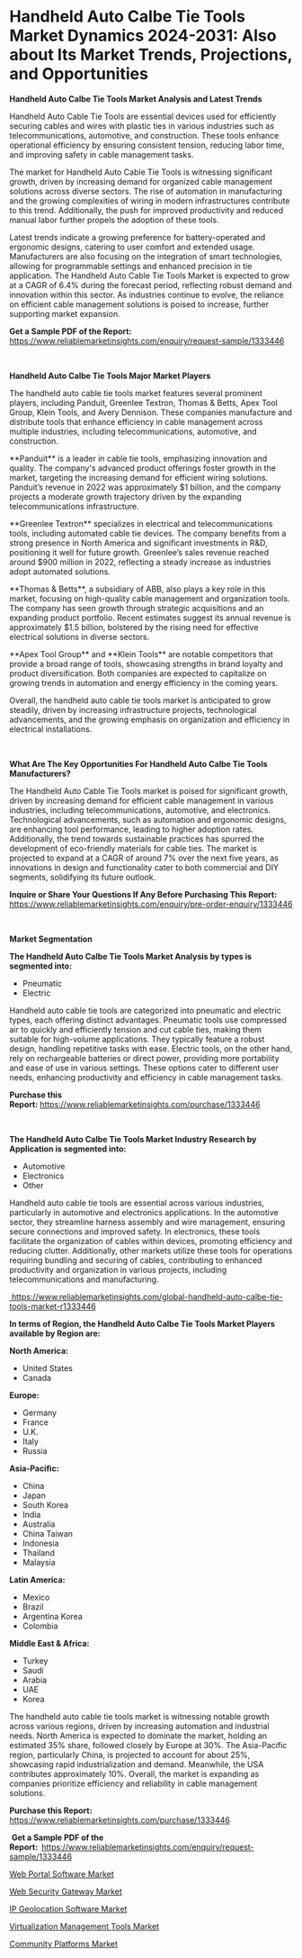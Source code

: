 <p><h1>Handheld Auto Calbe Tie Tools Market Dynamics 2024-2031: Also about Its Market Trends, Projections, and Opportunities</h1></p><p><strong>Handheld Auto Calbe Tie Tools Market Analysis and Latest Trends</strong></p>
<p><p>Handheld Auto Cable Tie Tools are essential devices used for efficiently securing cables and wires with plastic ties in various industries such as telecommunications, automotive, and construction. These tools enhance operational efficiency by ensuring consistent tension, reducing labor time, and improving safety in cable management tasks. </p><p>The market for Handheld Auto Cable Tie Tools is witnessing significant growth, driven by increasing demand for organized cable management solutions across diverse sectors. The rise of automation in manufacturing and the growing complexities of wiring in modern infrastructures contribute to this trend. Additionally, the push for improved productivity and reduced manual labor further propels the adoption of these tools.</p><p>Latest trends indicate a growing preference for battery-operated and ergonomic designs, catering to user comfort and extended usage. Manufacturers are also focusing on the integration of smart technologies, allowing for programmable settings and enhanced precision in tie application. The Handheld Auto Cable Tie Tools Market is expected to grow at a CAGR of 6.4% during the forecast period, reflecting robust demand and innovation within this sector. As industries continue to evolve, the reliance on efficient cable management solutions is poised to increase, further supporting market expansion.</p></p>
<p><strong>Get a Sample PDF of the Report:&nbsp;</strong> <a href="https://www.reliablemarketinsights.com/enquiry/request-sample/1333446?utm_campaign=1340&utm_medium=2&utm_source=Github&utm_content=ia&utm_term=03102024&utm_id=handheld-auto-calbe-tie-tools">https://www.reliablemarketinsights.com/enquiry/request-sample/1333446</a></p>
<p>&nbsp;</p>
<p><strong>Handheld Auto Calbe Tie Tools Major Market Players</strong></p>
<p><p>The handheld auto cable tie tools market features several prominent players, including Panduit, Greenlee Textron, Thomas & Betts, Apex Tool Group, Klein Tools, and Avery Dennison. These companies manufacture and distribute tools that enhance efficiency in cable management across multiple industries, including telecommunications, automotive, and construction.</p><p>**Panduit** is a leader in cable tie tools, emphasizing innovation and quality. The company's advanced product offerings foster growth in the market, targeting the increasing demand for efficient wiring solutions. Panduit’s revenue in 2022 was approximately $1 billion, and the company projects a moderate growth trajectory driven by the expanding telecommunications infrastructure.</p><p>**Greenlee Textron** specializes in electrical and telecommunications tools, including automated cable tie devices. The company benefits from a strong presence in North America and significant investments in R&D, positioning it well for future growth. Greenlee’s sales revenue reached around $900 million in 2022, reflecting a steady increase as industries adopt automated solutions.</p><p>**Thomas & Betts**, a subsidiary of ABB, also plays a key role in this market, focusing on high-quality cable management and organization tools. The company has seen growth through strategic acquisitions and an expanding product portfolio. Recent estimates suggest its annual revenue is approximately $1.5 billion, bolstered by the rising need for effective electrical solutions in diverse sectors.</p><p>**Apex Tool Group** and **Klein Tools** are notable competitors that provide a broad range of tools, showcasing strengths in brand loyalty and product diversification. Both companies are expected to capitalize on growing trends in automation and energy efficiency in the coming years.</p><p>Overall, the handheld auto cable tie tools market is anticipated to grow steadily, driven by increasing infrastructure projects, technological advancements, and the growing emphasis on organization and efficiency in electrical installations.</p></p>
<p>&nbsp;</p>
<p><strong>What Are The Key Opportunities For Handheld Auto Calbe Tie Tools Manufacturers?</strong></p>
<p><p>The Handheld Auto Cable Tie Tools market is poised for significant growth, driven by increasing demand for efficient cable management in various industries, including telecommunications, automotive, and electronics. Technological advancements, such as automation and ergonomic designs, are enhancing tool performance, leading to higher adoption rates. Additionally, the trend towards sustainable practices has spurred the development of eco-friendly materials for cable ties. The market is projected to expand at a CAGR of around 7% over the next five years, as innovations in design and functionality cater to both commercial and DIY segments, solidifying its future outlook.</p></p>
<p><strong>Inquire or Share Your Questions If Any Before Purchasing This Report:</strong> <a href="https://www.reliablemarketinsights.com/enquiry/pre-order-enquiry/1333446?utm_campaign=1340&utm_medium=2&utm_source=Github&utm_content=ia&utm_term=03102024&utm_id=handheld-auto-calbe-tie-tools">https://www.reliablemarketinsights.com/enquiry/pre-order-enquiry/1333446</a></p>
<p>&nbsp;</p>
<p><strong>Market Segmentation</strong></p>
<p><strong>The Handheld Auto Calbe Tie Tools Market Analysis by types is segmented into:</strong></p>
<p><ul><li>Pneumatic</li><li>Electric</li></ul></p>
<p><p>Handheld auto cable tie tools are categorized into pneumatic and electric types, each offering distinct advantages. Pneumatic tools use compressed air to quickly and efficiently tension and cut cable ties, making them suitable for high-volume applications. They typically feature a robust design, handling repetitive tasks with ease. Electric tools, on the other hand, rely on rechargeable batteries or direct power, providing more portability and ease of use in various settings. These options cater to different user needs, enhancing productivity and efficiency in cable management tasks.</p></p>
<p><strong>Purchase this Report:&nbsp;</strong><a href="https://www.reliablemarketinsights.com/purchase/1333446?utm_campaign=1340&utm_medium=2&utm_source=Github&utm_content=ia&utm_term=03102024&utm_id=handheld-auto-calbe-tie-tools">https://www.reliablemarketinsights.com/purchase/1333446</a></p>
<p>&nbsp;</p>
<p><strong>The Handheld Auto Calbe Tie Tools Market Industry Research by Application is segmented into:</strong></p>
<p><ul><li>Automotive</li><li>Electronics</li><li>Other</li></ul></p>
<p><p>Handheld auto cable tie tools are essential across various industries, particularly in automotive and electronics applications. In the automotive sector, they streamline harness assembly and wire management, ensuring secure connections and improved safety. In electronics, these tools facilitate the organization of cables within devices, promoting efficiency and reducing clutter. Additionally, other markets utilize these tools for operations requiring bundling and securing of cables, contributing to enhanced productivity and organization in various projects, including telecommunications and manufacturing.</p></p>
<p><a href="https://www.reliablemarketinsights.com/global-handheld-auto-calbe-tie-tools-market-r1333446?utm_campaign=1340&utm_medium=2&utm_source=Github&utm_content=ia&utm_term=03102024&utm_id=handheld-auto-calbe-tie-tools">&nbsp;https://www.reliablemarketinsights.com/global-handheld-auto-calbe-tie-tools-market-r1333446</a></p>
<p><strong>In terms of Region, the Handheld Auto Calbe Tie Tools Market Players available by Region are:</strong></p>
<p>
    <p> <strong> North America: </strong>
        <ul>
            <li>United States</li>
            <li>Canada</li>
        </ul>
        </p> 
    <p> <strong> Europe: </strong>
        <ul>
            <li>Germany</li>
            <li>France</li>
            <li>U.K.</li>
            <li>Italy</li>
            <li>Russia</li>
        </ul>
        </p> 
    <p> <strong> Asia-Pacific: </strong>
        <ul>
            <li>China</li>
            <li>Japan</li>
            <li>South Korea</li>
            <li>India</li>
            <li>Australia</li>
            <li>China Taiwan</li>
            <li>Indonesia</li>
            <li>Thailand</li>
            <li>Malaysia</li>
        </ul>
        </p> 
    <p> <strong> Latin America: </strong>
        <ul>
            <li>Mexico</li>
            <li>Brazil</li>
            <li>Argentina Korea</li>
            <li>Colombia</li>
        </ul>
        </p> 
    <p> <strong> Middle East & Africa: </strong>
        <ul>
            <li>Turkey</li>
            <li>Saudi</li>
            <li>Arabia</li>
            <li>UAE</li>
            <li>Korea</li>
        </ul>
    </p>
    </p>
<p><p>The handheld auto cable tie tools market is witnessing notable growth across various regions, driven by increasing automation and industrial needs. North America is expected to dominate the market, holding an estimated 35% share, followed closely by Europe at 30%. The Asia-Pacific region, particularly China, is projected to account for about 25%, showcasing rapid industrialization and demand. Meanwhile, the USA contributes approximately 10%. Overall, the market is expanding as companies prioritize efficiency and reliability in cable management solutions.</p></p>
<p><strong>Purchase this Report: </strong><a href="https://www.reliablemarketinsights.com/purchase/1333446?utm_campaign=1340&utm_medium=2&utm_source=Github&utm_content=ia&utm_term=03102024&utm_id=handheld-auto-calbe-tie-tools">https://www.reliablemarketinsights.com/purchase/1333446</a></p>
<p>&nbsp;<strong>Get a Sample PDF of the Report:&nbsp;&nbsp;</strong><a href="https://www.reliablemarketinsights.com/enquiry/request-sample/1333446?utm_campaign=1340&utm_medium=2&utm_source=Github&utm_content=ia&utm_term=03102024&utm_id=handheld-auto-calbe-tie-tools">https://www.reliablemarketinsights.com/enquiry/request-sample/1333446</a></p>
<p><strong></strong></p>
<p><p><a href="https://www.linkedin.com/pulse/strategic-roadmap-global-web-portal-software-market-insights-nozac?utm_campaign=1340&utm_medium=2&utm_source=Github&utm_content=ia&utm_term=03102024&utm_id=handheld-auto-calbe-tie-tools">Web Portal Software Market</a></p><p><a href="https://www.linkedin.com/pulse/deep-dive-web-security-gateway-market-itstrends-segmentation-qfsmc?utm_campaign=1340&utm_medium=2&utm_source=Github&utm_content=ia&utm_term=03102024&utm_id=handheld-auto-calbe-tie-tools">Web Security Gateway Market</a></p><p><a href="https://www.linkedin.com/pulse/analyzing-ip-geolocation-software-market-dynamics-growth-drivers-osslc?utm_campaign=1340&utm_medium=2&utm_source=Github&utm_content=ia&utm_term=03102024&utm_id=handheld-auto-calbe-tie-tools">IP Geolocation Software Market</a></p><p><a href="https://www.linkedin.com/pulse/navigating-global-virtualization-management-tools-market-landscape-imf9c?utm_campaign=1340&utm_medium=2&utm_source=Github&utm_content=ia&utm_term=03102024&utm_id=handheld-auto-calbe-tie-tools">Virtualization Management Tools Market</a></p><p><a href="https://www.linkedin.com/pulse/global-community-platforms-market-analysis-trends-forecasts-s6yuc?utm_campaign=1340&utm_medium=2&utm_source=Github&utm_content=ia&utm_term=03102024&utm_id=handheld-auto-calbe-tie-tools">Community Platforms Market</a></p></p>